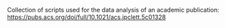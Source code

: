 Collection of scripts used for the data analysis of an academic publication: https://pubs.acs.org/doi/full/10.1021/acs.jpclett.5c01328

